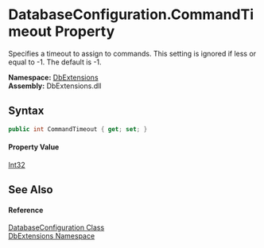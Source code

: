 DatabaseConfiguration.CommandTimeout Property
=============================================
Specifies a timeout to assign to commands. This setting is ignored if less or equal to -1. The default is -1.
  
**Namespace:** [DbExtensions][1]  
**Assembly:** DbExtensions.dll

Syntax
------

```csharp
public int CommandTimeout { get; set; }
```

#### Property Value
[Int32][2]

See Also
--------

#### Reference
[DatabaseConfiguration Class][3]  
[DbExtensions Namespace][1]  

[1]: ../README.md
[2]: https://learn.microsoft.com/dotnet/api/system.int32
[3]: README.md